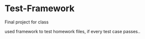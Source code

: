 # Test-Framework

Final project for class

used framework to test homework files, if every test case passes..
